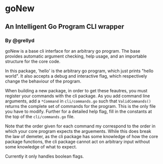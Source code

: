 # goNew
## An Intelligent Go Program CLI wrapper
### By @grellyd

goNew is a base cli interface for an arbitrary go program. The base provides automatic argument checking, help usage, and an importable structure for the core code. 

In this package, 'hello' is the arbitrary go program, which just prints "hello world". It also accepts a debug and interactive flag, which respectively change the behaviour of the program.

When building a new package, in order to get these feautres, you must register your commands with the cli package. As you add command line arguments, add a `*Command` in `cli/commands.go` such that `ValidCommands()` returns the complete set of commands for the program. This is the only file you have to modify. Further for a detailed help flag, fill in the constants at the top of the `cli/commands.go` file.

Note that the order given for each command my correspond to the order in which your core program expects the arguements. While this does break the law of demeter, as the cli package has some knowledge of how the core package functions, the cli package cannot act on arbitrary input without some knowledge of what to expect.

Currently it only handles boolean flags.
